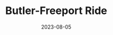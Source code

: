 ---
layout: ride-report
title: Butler-Freeport Ride
date: 2023-08-05
distance: 95.1 Miles
location: Pittsburgh, PA
komoot: 
highlight: false
unfinished: true
---